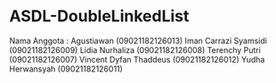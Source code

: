 # ASDL-DoubleLinkedList
Nama Anggota :
Agustiawan (09021182126013)
Iman Carrazi Syamsidi (09021182126009)
Lidia Nurhaliza (09021182126008)
Terenchy Putri (09021182126007)
Vincent Dyfan Thaddeus (09021182126012)
Yudha Herwansyah (09021182126011)
